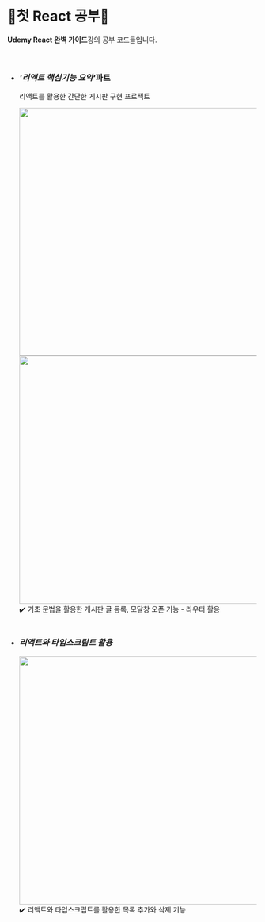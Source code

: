 <h1>🌠첫 React 공부🌠</h1>
<p> <b>Udemy React 완벽 가이드</b>강의 공부 코드들입니다.</p>
<br>
<ul>
<li><h3><i>'리액트 핵심기능 요약'</i>파트</h3></li>
<p>리액트를 활용한 간단한 게시판 구현 프로젝트</p>
<img src="https://github.com/Cloudyee/react-starting-practice/assets/126961013/80e39678-ad10-4a2a-9bc2-3a7a04d2757b" width="500"/>
<br>

<img src="https://github.com/Cloudyee/react-starting-practice/assets/126961013/8a4e0829-60d0-4b60-94ce-cff6d4ee7b22"  width="500"/>

<br>  
✔️ 기초 문법을 활용한 게시판 글 등록, 모달창 오픈 기능 - 라우터 활용
<br>
<br>

<li><h3><i>리액트와 타입스크립트 활용</i></h3></li>
  
<img src="https://github.com/Cloudyee/react-starting-practice/assets/126961013/695417d3-2c20-47b0-9d1d-8ee9478ac2aa" width="500"/>
<br>
✔️ 리액트와 타입스크립트를 활용한 목록 추가와 삭제 기능
</ul>
<br>

